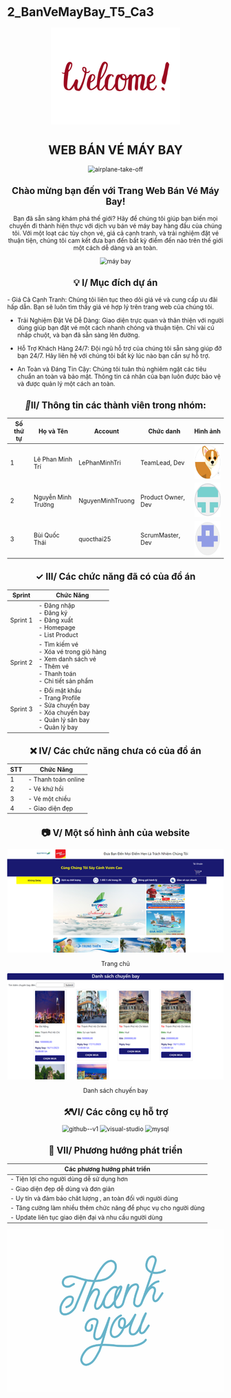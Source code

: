 # 2_BanVeMayBay_T5_Ca3
<!DOCTYPE html>
<html>
  <head>
<p align="center">
  <img src="anh-dong-welcome-don-gian-mau-do_075926912.gif" width="300" alt="Animated Welcome Image">
</p>
<h1 align="center">WEB BÁN VÉ MÁY BAY</h1>
<p align="center"><img width="60" height="60" src="https://img.icons8.com/papercut/60/airplane-take-off.png" alt="airplane-take-off"/></p>
<h2 align="center">Chào mừng bạn đến với Trang Web Bán Vé Máy Bay!</h2>
<div align="center">
<p align="center">Bạn đã sẵn sàng khám phá thế giới? Hãy để chúng tôi giúp bạn biến mọi chuyến đi thành hiện thực với dịch vụ bán vé máy bay hàng đầu của chúng tôi. Với một loạt các tùy chọn vé, giá cả cạnh tranh, và trải nghiệm đặt vé thuận tiện, chúng tôi cam kết đưa bạn đến bất kỳ điểm đến nào trên thế giới một cách dễ dàng và an toàn.</p>
<img src="d6d1e0bbdd2eda8f44a2125154670e82.gif" width="300" alt="máy bay">
</div>
  </head>
  <body>
<h2 align="center">&#x1F4A1; I/ Mục đích dự án</h2>
<p>
- Giá Cả Cạnh Tranh: Chúng tôi liên tục theo dõi giá vé và cung cấp ưu đãi hấp dẫn. Bạn sẽ luôn tìm thấy giá vé hợp lý trên trang web của chúng tôi.

- Trải Nghiệm Đặt Vé Dễ Dàng: Giao diện trực quan và thân thiện với người dùng giúp bạn đặt vé một cách nhanh chóng và thuận tiện. Chỉ vài cú nhấp chuột, và bạn đã sẵn sàng lên đường.

- Hỗ Trợ Khách Hàng 24/7: Đội ngũ hỗ trợ của chúng tôi sẵn sàng giúp đỡ bạn 24/7. Hãy liên hệ với chúng tôi bất kỳ lúc nào bạn cần sự hỗ trợ.

- An Toàn và Đáng Tin Cậy: Chúng tôi tuân thủ nghiêm ngặt các tiêu chuẩn an toàn và bảo mật. Thông tin cá nhân của bạn luôn được bảo vệ và được quản lý một cách an toàn.</p>
<h2 align="center"><i>&#x1F464;</i>II/ Thông tin các thành viên trong nhóm:</h2>
<div align="center">
<table style="width:100%;">
  <tr>
    <thead>
      <tr>
        <th>Số thứ tự</th>
        <th>Họ và Tên</th>
        <th>Account</th>
        <th>Chức danh</th>
        <th>Hình ảnh</th>
      </tr>
    </thead>
    <tbody>
      <tr>
        <td>1</td>
        <td>Lê Phan Minh Trí</td>
        <td>LePhanMinhTri</td>
        <td>TeamLead, Dev</td>
        <td><a href="https://www.facebook.com/redd.thai.9"><img src="buiquocthai.png" alt="Hình ảnh 1" width="100" height="80"></a></td>
      </tr>
      <tr>
        <td>2</td>
        <td>Nguyễn Minh Trường</td>
        <td>NguyenMinhTruong</td>
        <td>Product Owner, Dev</td>
        <td><a href="https://www.facebook.com/profile.php?id=100013284305932"><img src="z4883588160885_366b624e51d42d7a40aba1bcbc21e462.jpg" alt="Hình ảnh 1" width="100" height="80"></td>
      </tr>
      <tr>
        <td>3</td>
        <td>Bùi Quốc Thái</td>
        <td>quocthai25</td>
        <td>ScrumMaster, Dev</td>
        <td><a href="https://www.facebook.com/minhtrile13"><img src="lephanminhtri.png" alt="Hình ảnh 3" width="100" height="80"></td>
      </tr>
    </tbody>
  </table>
</div>
<h2 align="center">&#x2713; III/ Các chức năng đã có của đồ án</h2>
<div align="center"> 
  <table>
    <thead>
      <tr>
        <th>Sprint</th>
        <th>Chức Năng</th>
      </tr>
    </thead>
    <tbody>
      <tr>
        <td>Sprint 1</td>
        <td>- Đăng nhập<br>- Đăng ký<br>- Đăng xuất<br>- Homepage<br>- List Product</td>
      </tr>
      <tr>
        <td>Sprint 2</td>
        <td>- Tìm kiếm vé<br>- Xóa vé trong giỏ hàng<br>- Xem danh sách vé<br>- Thêm vé<br>- Thanh toán<br>- Chi tiết sản phẩm</td>
      </tr>
      <tr>
        <td>Sprint 3</td>
        <td>- Đổi mật khẩu<br>- Trang Profile<br>- Sửa chuyến bay<br>- Xóa chuyến bay<br>- Quản lý sân bay<br>- Quản lý bay</td>
      </tr>
    </tbody>
  </table>
</div>

<h2 align="center">&#x274C; IV/ Các chức năng chưa có của đồ án</h2>
<div align="center">
  <table style="width:100%;">
    <thead>
      <tr>
        <th>STT</th>
        <th>Chức Năng</th>
      </tr>
    </thead>
    <tbody>
      <tr>
        <td>1</td>
        <td>- Thanh toán online</td>
      </tr>
      <tr>
        <td>2</td>
        <td>- Vé khứ hồi</td>
      </tr>
      <tr>
        <td>3</td>
        <td>- Vé một chiều</td>
      </tr>
      <tr>
        <td>4</td>
        <td>- Giao diện đẹp</td>
      </tr>
    </tbody>
  </table>
</div>
  <h2 align="center">&#x1F4F7; V/ Một số hình ảnh của website</h2>
<img src="https://github.com/LePhanMinhTri/2_BanVeMayBay_T5_Ca3/blob/main/Screenshot%202023-11-09%20101156.png">
<p align="center">Trang chủ</p>
<img src="Screenshot 2023-11-16 020641.png">
<p align="center">Danh sách chuyến bay</p>
<h2 align="center"><i>&#x2692;</i>VI/ Các công cụ hỗ trợ</h2>
<p align="center">
  <img width="96" height="96" src="https://img.icons8.com/color-glass/96/github--v1.png" alt="github--v1"/>
  <img width="96" height="96" src="https://img.icons8.com/fluency/96/visual-studio.png" alt="visual-studio"/>
  <img width="96" height="96" src="https://img.icons8.com/parakeet/96/mysql.png" alt="mysql"/>
</p>
<h2 align="center">&#x1F52D; VII/ Phương hướng phát triển</h2>
<div align="center">
<table style="width:100%;">
  <tr>
    <thead>
      <tr>
        <th>Các phương hướng phát triển</th>
      </tr>
    </thead>
    <tbody>
      <tr>
        <td>- Tiện lợi cho người dùng dễ sử dụng hơn</td>
      </tr>
      <tr>
        <td>- Giao diện đẹp dễ dùng và đơn giản</td>
      </tr> 
      <tr>
        <td>- Uy tín và đảm bảo chât lượng , an toàn đối với người dùng</td>
      </tr> 
      <tr>
        <td>- Tăng cường làm nhiều thêm chức năng để phục vụ cho người dùng</td>
      </tr> 
      <tr>
        <td>- Update liên tục giao diện đại và nhu cầu người dùng</td>
      </tr> 
    </tbody>
  </table>
</div>
</body>
<footer>
  <p align="center">
  <img src="thanksyou.gif"width="600" alt="thanksyou">
    </p>
</footer>
</html>
  
  
